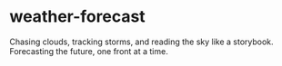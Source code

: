 # weather-forecast
Chasing clouds, tracking storms, and reading the sky like a storybook. Forecasting the future, one front at a time.
